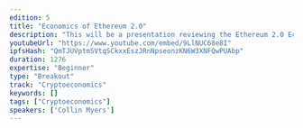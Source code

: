 ```yaml
---
edition: 5
title: "Economics of Ethereum 2.0"
description: "This will be a presentation reviewing the Ethereum 2.0 Economics for an average validator. The talk will highlight the validator economics based on the current spec that can be expected for Phase 0 and Ethereum 2.0 at a mature state. The presentation will result in a call for community feedback on the proposed economics, which will be done through a public facing Ethereum 2.0 calculator built by the EF and ConsenSys."
youtubeUrl: "https://www.youtube.com/embed/9LlNUC68e8I"
ipfsHash: "QmTJUVptmSVtqSCkxxEszJRnNpseonzKN6W3XNFQwPUAbp"
duration: 1276
expertise: "Beginner"
type: "Breakout"
track: "Cryptoeconomics"
keywords: []
tags: ["Cryptoeconomics"]
speakers: ['Collin Myers']
---
```

